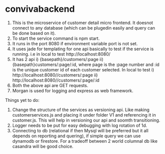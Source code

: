 # convivabackend
1. This is the microservice of customer detail micro frontend. It doesnot connect to any database (which can be plugedin easily and query can be done based on it).
2. To start the service command is npm start.
3. It runs in the port 8080 if environment variable port is not set.
4. It uses jade for templating for one api basically to test if the service is running. i.e in local to test http://localhost:8080/
5. It has 2 api i) {basepath}/customers/:page ii) {basepath}customers/:page/:id, where page is the :page number and :id is the unique customer id of each customer selected. In local to test i) http://localhost:8080//customers/:page ii) http://localhost:8080//customers/:page/:id
6. Both the above api are GET requests.
7. Morgan is used for logging and express as web framework.

Things yet to do:
1. Change the structure of the services as versioning api. Like making customerservices.js and placing it under folder V1 and referencing it in customer.js. This will help in versioning our api and soomth transitioning.
2. Logger needs to be put for easy debugging with log rotation of 1d.
3. Connecting to db (relational if then Mysql will be preferred but it all depends on reporting and quering), if simple query we can use dynamodb or firestore. For a tradeoff between 2 world columnal db like casandra will be good choice.


